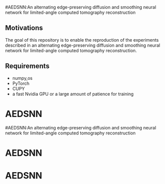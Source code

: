 #AEDSNN:An alternating edge-preserving diffusion and smoothing neural network for limited-angle computed tomography reconstruction
## Motivations 
The goal of this repository is to enable the reproduction of the experiments described in
 an alternating edge-preserving diffusion and smoothing neural network for limited-angle 
 computed tomography reconstruction.

## Requirements
* numpy,os
* PyTorch
* CUPY
* a fast Nvidia GPU or a large amount of patience for training

# AEDSNN
#AEDSNN:An alternating edge-preserving diffusion and smoothing neural network for limited-angle computed tomography reconstruction
# AEDSNN
# AEDSNN
